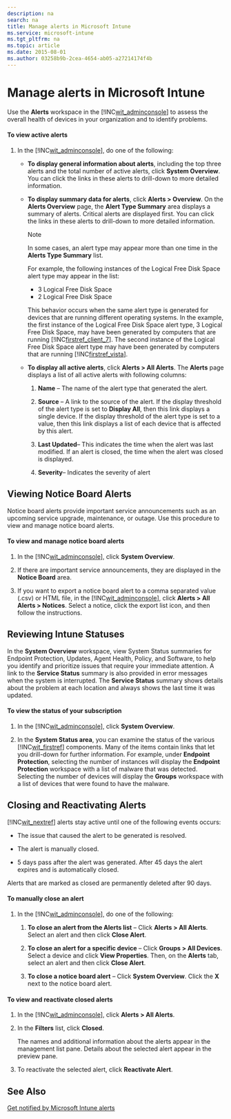 ```yaml
---
description: na
search: na
title: Manage alerts in Microsoft Intune
ms.service: microsoft-intune
ms.tgt_pltfrm: na
ms.topic: article
ms.date: 2015-08-01
ms.author: 03258b9b-2cea-4654-ab05-a27214174f4b
---
```

# Manage alerts in Microsoft Intune
Use the **Alerts** workspace in the [!INC[wit_adminconsole](../Token/wit_adminconsole_md.md)] to assess the overall health of devices in your organization and to identify problems.

#### To view active alerts

1. In the [!INC[wit_adminconsole](../Token/wit_adminconsole_md.md)], do one of the following:

   - **To display general information about alerts**, including the top three alerts and the total number of active alerts, click **System Overview**. You can click the links in these alerts to drill-down to more detailed information.

   - **To display summary data for alerts**, click **Alerts &gt; Overview**. On the **Alerts Overview** page, the **Alert Type Summary** area displays a summary of alerts. Critical alerts are displayed first. You can click the links in these alerts to drill-down to more detailed information.

      > [!NOTE]
      > In some cases, an alert type may appear more than one time in the **Alerts Type Summary** list.
      > 
      > For example, the following instances of the Logical Free Disk Space alert type may appear in the list:
      > 
      > - 3 Logical Free Disk Space
      > - 2 Logical Free Disk Space
      > 
      > This behavior occurs when the same alert type is generated for devices that are running different operating systems. In the example, the first instance of the Logical Free Disk Space alert type, 3 Logical Free Disk Space, may have been generated by computers that are running [!INC[firstref_client_7](../Token/firstref_client_7_md.md)]. The second instance of the Logical Free Disk Space alert type may have been generated by computers that are running [!INC[firstref_vista](../Token/firstref_vista_md.md)].

   - **To display all active alerts**, click **Alerts &gt; All Alerts**. The **Alerts** page displays a list of all active alerts with following columns:

      1. **Name** – The name of the alert type that generated the alert.

      2. **Source** – A link to the source of the alert. If the display threshold of the alert type is set to **Display All**, then this link displays a single device. If the display threshold of the alert type is set to a value, then this link displays a list of each device that is affected by this alert.

      3. **Last Updated**– This indicates the time when the alert was last modified. If an alert is closed, the time when the alert was closed is displayed.

      4. **Severity**– Indicates the severity of alert

## Viewing Notice Board Alerts
Notice board alerts provide important service announcements such as an upcoming service upgrade, maintenance, or outage. Use this procedure to view and manage notice board alerts.

#### To view and manage notice board alerts

1. In the [!INC[wit_adminconsole](../Token/wit_adminconsole_md.md)], click **System Overview**.

2. If there are important service announcements, they are displayed in the **Notice Board** area.

3. If you want to export a notice board alert to a comma separated value (.csv) or HTML file, in the [!INC[wit_adminconsole](../Token/wit_adminconsole_md.md)], click **Alerts &gt; All Alerts &gt; Notices**. Select a notice, click the export list icon, and then follow the instructions.

## Reviewing Intune Statuses
In the **System Overview** workspace, view System Status summaries for Endpoint Protection, Updates, Agent Health, Policy, and Software, to help you identify and prioritize issues that require your immediate attention. A link to the **Service Status** summary is also provided in error messages when the system is interrupted. The **Service Status** summary shows details about the problem at each location and always shows the last time it was updated.

#### To view the status of your subscription

1. In the [!INC[wit_adminconsole](../Token/wit_adminconsole_md.md)], click **System Overview**.

2. In the **System Status area**, you can examine the status of the various [!INC[wit_firstref](../Token/wit_firstref_md.md)] components. Many of the items contain links that let you drill-down for further information. For example, under **Endpoint Protection**, selecting the number of instances will display the **Endpoint Protection** workspace with a list of malware that was detected. Selecting the number of devices will display the **Groups** workspace with a list of devices that were found to have the malware.

## Closing and Reactivating Alerts
[!INC[wit_nextref](../Token/wit_nextref_md.md)] alerts stay active until one of the following events occurs:

- The issue that caused the alert to be generated is resolved.

- The alert is manually closed.

- 5 days pass after the alert was generated. After 45 days the alert expires and is automatically closed.

Alerts that are marked as closed are permanently deleted after 90 days.

#### To manually close an alert

1. In the [!INC[wit_adminconsole](../Token/wit_adminconsole_md.md)], do one of the following:

   1. **To close an alert from the Alerts list** – Click **Alerts &gt; All Alerts**. Select an alert and then click **Close Alert**.

   2. **To close an alert for a specific device** – Click **Groups &gt; All Devices**. Select a device and click **View Properties**. Then, on the **Alerts** tab, select an alert and then click **Close Alert**.

   3. **To close a notice board alert** – Click **System Overview**. Click the **X** next to the notice board alert.

#### To view and reactivate closed alerts

1. In the [!INC[wit_adminconsole](../Token/wit_adminconsole_md.md)], click **Alerts &gt; All Alerts**.

2. In the **Filters** list, click **Closed**.

   The names and additional information about the alerts appear in the management list pane. Details about the selected alert appear in the preview pane.

3. To reactivate the selected alert, click **Reactivate Alert**.

## See Also
[Get notified by Microsoft Intune alerts](../Topic/Get_notified_by_Microsoft_Intune_alerts.md)

